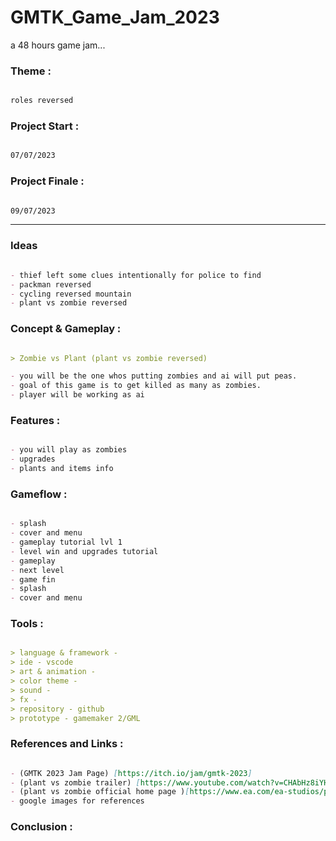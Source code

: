 # GMTK_Game_Jam_2023
 a 48 hours game jam...

### Theme :

```md

roles reversed

```


### Project Start :

```md

07/07/2023

```


### Project Finale :

```md

09/07/2023

```


-------------------------------------------------------------------------------------------------------


### Ideas

```md

- thief left some clues intentionally for police to find
- packman reversed
- cycling reversed mountain
- plant vs zombie reversed

```


### Concept & Gameplay :

```md

> Zombie vs Plant (plant vs zombie reversed)

- you will be the one whos putting zombies and ai will put peas. 
- goal of this game is to get killed as many as zombies.
- player will be working as ai 

```


### Features :

```md

- you will play as zombies
- upgrades
- plants and items info

```


### Gameflow :

```md

- splash
- cover and menu
- gameplay tutorial lvl 1
- level win and upgrades tutorial
- gameplay
- next level
- game fin
- splash
- cover and menu

```


### Tools :

```md

> language & framework - 
> ide - vscode
> art & animation - 
> color theme - 
> sound - 
> fx - 
> repository - github
> prototype - gamemaker 2/GML

```


### References and Links :

```md

- (GMTK 2023 Jam Page) [https://itch.io/jam/gmtk-2023]
- (plant vs zombie trailer) [https://www.youtube.com/watch?v=CHAbHz8iYHc]
- (plant vs zombie official home page )[https://www.ea.com/ea-studios/popcap/plants-vs-zombies]
- google images for references

```


### Conclusion :
